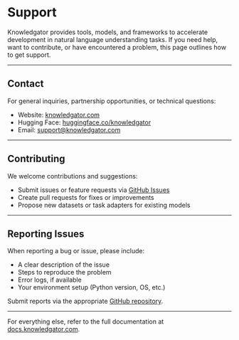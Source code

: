# Support

Knowledgator provides tools, models, and frameworks to accelerate development in natural language understanding tasks. If you need help, want to contribute, or have encountered a problem, this page outlines how to get support.

---

## Contact

For general inquiries, partnership opportunities, or technical questions:

- Website: [knowledgator.com](https://www.knowledgator.com/)
- Hugging Face: [huggingface.co/knowledgator](https://huggingface.co/knowledgator)
- Email: support@knowledgator.com

---

## Contributing

We welcome contributions and suggestions:

- Submit issues or feature requests via [GitHub Issues](https://github.com/Knowledgator)
- Create pull requests for fixes or improvements
- Propose new datasets or task adapters for existing models

---

## Reporting Issues

When reporting a bug or issue, please include:

- A clear description of the issue
- Steps to reproduce the problem
- Error logs, if available
- Your environment setup (Python version, OS, etc.)

Submit reports via the appropriate [GitHub repository](https://github.com/Knowledgator).

---

For everything else, refer to the full documentation at [docs.knowledgator.com](https://docs.knowledgator.com/).
